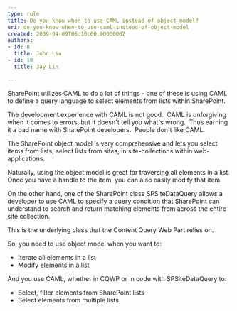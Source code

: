 ```yaml
---
type: rule
title: Do you know when to use CAML instead of object model?
uri: do-you-know-when-to-use-caml-instead-of-object-model
created: 2009-04-09T06:10:00.0000000Z
authors:
- id: 8
  title: John Liu
- id: 18
  title: Jay Lin

---
```


SharePoint utilizes CAML to do a lot of things - one of these is using CAML to define a query language to select elements from lists within SharePoint.

The development experience with CAML is not good.  CAML is unforgiving when it comes to errors, but it doesn't tell you what's wrong.  Thus earning it a bad name with SharePoint developers.  People don't like CAML.

The SharePoint object model is very comprehensive and lets you select items from lists, select lists from sites, in site-collections within web-applications.

Naturally, using the object model is great for traversing all elements in a list.  Once you have a handle to the item, you can also easily modify that item.

On the other hand, one of the SharePoint class SPSiteDataQuery allows a developer to use CAML to specify a query condition that SharePoint can understand to search and return matching elements from across the entire site collection.

This is the underlying class that the Content Query Web Part relies on.

So, you need to use object model when you want to:

- Iterate all elements in a list
- Modify elements in a list


And you use CAML, whether in CQWP or in code with SPSiteDataQuery to:

- Select, filter elements from SharePoint lists
- Select elements from multiple lists
